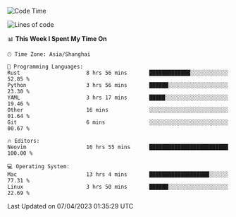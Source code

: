 <!--START_SECTION:waka-->
![Code Time](http://img.shields.io/badge/Code%20Time-1%2C282%20hrs%2017%20mins-blue)

![Lines of code](https://img.shields.io/badge/From%20Hello%20World%20I%27ve%20Written-107.5%20thousand%20lines%20of%20code-blue)

📊 **This Week I Spent My Time On** 

```text
🕑︎ Time Zone: Asia/Shanghai

💬 Programming Languages: 
Rust                     8 hrs 56 mins       █████████████░░░░░░░░░░░░   52.85 % 
Python                   3 hrs 56 mins       ██████░░░░░░░░░░░░░░░░░░░   23.30 % 
YAML                     3 hrs 17 mins       █████░░░░░░░░░░░░░░░░░░░░   19.46 % 
Other                    16 mins             ░░░░░░░░░░░░░░░░░░░░░░░░░   01.64 % 
Git                      6 mins              ░░░░░░░░░░░░░░░░░░░░░░░░░   00.67 % 

🔥 Editors: 
Neovim                   16 hrs 55 mins      █████████████████████████   100.00 % 

💻 Operating System: 
Mac                      13 hrs 4 mins       ███████████████████░░░░░░   77.31 % 
Linux                    3 hrs 50 mins       ██████░░░░░░░░░░░░░░░░░░░   22.69 % 
```


 Last Updated on 07/04/2023 01:35:29 UTC
<!--END_SECTION:waka-->
